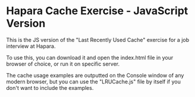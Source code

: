# Hapara Cache Exercise - JavaScript Version

This is the JS version of the "Last Recently Used Cache" exercise for a job interview at Hapara.

To use this, you can download it and open the index.html file in your browser of choice, or run it on specific server. 

The cache usage examples are outputted on the Console window of any modern browser, but you can use the "LRUCache.js" file by itself 
if you don't want to include the examples.
